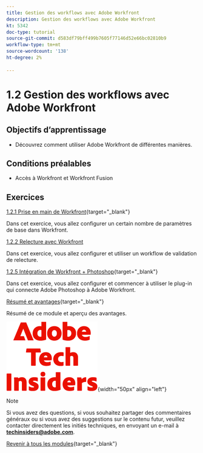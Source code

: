 ```yaml
---
title: Gestion des workflows avec Adobe Workfront
description: Gestion des workflows avec Adobe Workfront
kt: 5342
doc-type: tutorial
source-git-commit: d583df79bff499b7605f77146d52e66bc02810b9
workflow-type: tm+mt
source-wordcount: '138'
ht-degree: 2%

---
```


# 1.2 Gestion des workflows avec Adobe Workfront

## Objectifs d’apprentissage

- Découvrez comment utiliser Adobe Workfront de différentes manières.

## Conditions préalables

- Accès à Workfront et Workfront Fusion

## Exercices

[1.2.1 Prise en main de Workfront](./ex1.md){target="_blank"}

Dans cet exercice, vous allez configurer un certain nombre de paramètres de base dans Workfront.

[1.2.2 Relecture avec Workfront](./ex2.md)

Dans cet exercice, vous allez configurer et utiliser un workflow de validation de relecture.

[1.2.5 Intégration de Workfront + Photoshop](./ex5.md){target="_blank"}

Dans cet exercice, vous allez configurer et commencer à utiliser le plug-in qui connecte Adobe Photoshop à Adobe Workfront.

[Résumé et avantages](./summary.md){target="_blank"}

Résumé de ce module et aperçu des avantages.

![Insiders de la technologie ](./../../../assets/images/techinsiders.png){width="50px" align="left"}

>[!NOTE]
>
>Si vous avez des questions, si vous souhaitez partager des commentaires généraux ou si vous avez des suggestions sur le contenu futur, veuillez contacter directement les initiés techniques, en envoyant un e-mail à **techinsiders@adobe.com**.

[Revenir à tous les modules](../../../overview.md){target="_blank"}
